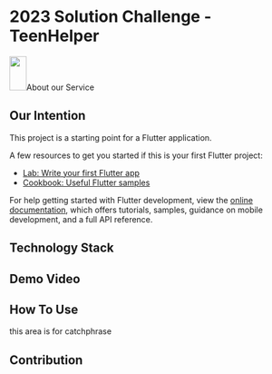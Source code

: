 # 2023 Solution Challenge - TeenHelper

<img src="https://user-images.githubusercontent.com/69308068/228518341-3c8997eb-1045-48b8-9b6e-12f2b91c3b3f.png.png" width="30" height="60"/>About our Service


## Our Intention

This project is a starting point for a Flutter application.

A few resources to get you started if this is your first Flutter project:

- [Lab: Write your first Flutter app](https://docs.flutter.dev/get-started/codelab)
- [Cookbook: Useful Flutter samples](https://docs.flutter.dev/cookbook)

For help getting started with Flutter development, view the
[online documentation](https://docs.flutter.dev/), which offers tutorials,
samples, guidance on mobile development, and a full API reference.


## Technology Stack


## Demo Video


## How To Use


this area is for catchphrase


## Contribution

